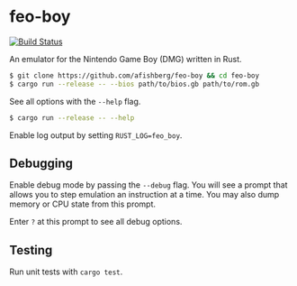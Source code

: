 # feo-boy

[![Build Status](https://travis-ci.org/afishberg/feo-boy.svg?branch=master)](https://travis-ci.org/afishberg/feo-boy)

An emulator for the Nintendo Game Boy (DMG) written in Rust.

```sh
$ git clone https://github.com/afishberg/feo-boy && cd feo-boy
$ cargo run --release -- --bios path/to/bios.gb path/to/rom.gb
```

See all options with the `--help` flag.

```sh
$ cargo run --release -- --help
```

Enable log output by setting `RUST_LOG=feo_boy`.

## Debugging

Enable debug mode by passing the `--debug` flag. You will see a prompt that
allows you to step emulation an instruction at a time. You may also dump memory
or CPU state from this prompt.

Enter `?` at this prompt to see all debug options.

## Testing

Run unit tests with `cargo test`.
